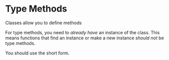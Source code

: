 # Type Methods
Classes allow you to define methods

For type methods, you need to _already have_ an instance of the class.
This means functions that find an instance or make a new instance _should not_ be type methods.

You should use the short form.
